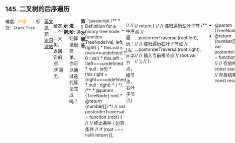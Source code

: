 <div style="font-size: 20px; margin-bottom: 15px; font-weight: bold;">145. 二叉树的后序遍历</div>
<div style="display: flex; font-size: 14px; justify-content: space-between;"><div><span style="margin-right: 30px;">难度:&nbsp;&nbsp;<label style="color: rgb(255, 161, 25);">中等</label></span><span style="margin-right: 30px;">标签:&nbsp;&nbsp;<code>Stack</code>&nbsp;<code>Tree</code></span></div><div><span style="margin-right: 15px;"><a href="https://leetcode.com/problems/binary-tree-postorder-traversal/">英文原题</a></span><span><a href="https://leetcode-cn.com/problems/binary-tree-postorder-traversal/">访问源站</a></span></div>
<hr style="height: 1px; margin: 1em 0px;" />
<p>给定一个二叉树，返回它的 <em>后序&nbsp;</em>遍历。</p>

<p><strong>示例:</strong></p>

<pre><strong>输入:</strong> [1,null,2,3]  
   1
    \
     2
    /
   3 

<strong>输出:</strong> [3,2,1]</pre>

<p><strong>进阶:</strong>&nbsp;递归算法很简单，你可以通过迭代算法完成吗？</p>

<hr style="height: 1px; margin: 1em 0px;" />
<strong>第1次解答</strong>
```javascript
/**
 * Definition for a binary tree node.
 * function TreeNode(val, left, right) {
 *     this.val = (val===undefined ? 0 : val)
 *     this.left = (left===undefined ? null : left)
 *     this.right = (right===undefined ? null : right)
 * }
 */
/**
 * @param {TreeNode} root
 * @return {number[]}
 */
// var postorderTraversal = function (root) {
//   // 终止条件 / 边界条件
//   if (root === null) return [];

//   // 中序遍历：[左叶子节点，根节点，右叶子节点]

//   return [
//     // 递归遍历左叶子节点
//     ...postorderTraversal(root.left),
//     // 递归遍历右叶子节点
//     ...postorderTraversal(root.right),
//     // 插入当前根节点
//     root.val,
//   ];
// };

/**
 * @param {TreeNode} root
 * @return {number[]}
 */
// var postorderTraversal = function (root) {
//   // 存放栈信息
//   const stack = [];
//   // 存放结果信息
//   const result = [];

//   if (root) stack.push(root);

//   /*

//       入栈顺序是：从上到下，从左到右，因此出栈顺序是：从下到上，从右到左
//         A
//       B    C
//       第一步：A 入栈，stack = [A] result = []
//       第二步：A 出栈，并将 A 的值从头部插入 result，stack = [], result = [A]
//       第三步：B 和 C 依次入栈，stack = [B, C]，result = [A]
//       第四步：C 出栈，C 没有叶子节点，不入 stack 栈，将 C 的值从头部插入 result = [C, A]
//       第五步：B 出栈，B 没有叶子节点，不入 stack 栈，将 B 的值从头部插入 result = [B, C, A]

//       此时，[B, C, A] 即代表 [左叶子节点, 右叶子节点, 根节点]

//    */
//   while (stack.length > 0) {
//     root = stack.pop();
//     // 从头部输出根节点，依次输出顺序为根 -> 右 -> 左，最终显示为 左 -> 右 -> 根
//     result.unshift(root.val);
//     // 左子树入栈
//     if (root.left) stack.push(root.left);
//     // 右子树入栈
//     if (root.right) stack.push(root.right);
//   }
//   return result;
// };

/**
 * @param {TreeNode} root
 * @return {number[]}
 */
var postorderTraversal = function (root) {
  if (root === null) return [];
  const stack = [root];
  const resultsMap = [];

  while (stack.length) {
    const node = stack.pop();
    // 根始终是最后一个，从头部塞进去
    resultsMap.unshift(node.val);
    // 后进先出，左边先进去，后出来
    if (node.left) stack.push(node.left);
    // 右边后进去，先出来
    if (node.right) stack.push(node.right);
  }

  return resultsMap;
};

```